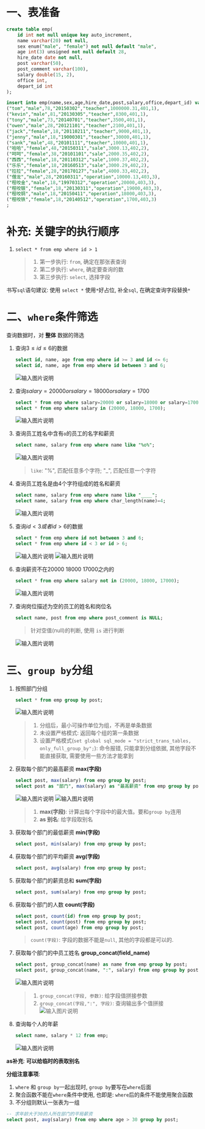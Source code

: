 # 一、表准备
```sql
create table emp(
    id int not null unique key auto_increment,
    name varchar(20) not null,
    sex enum("male", "female") not null default "male",
    age int(3) unsigned not null default 28,
    hire_date date not null,
    post varchar(50),
    post_comment varchar(100),
    salary double(15, 2),
    office int, 
    depart_id int
);

insert into emp(name,sex,age,hire_date,post,salary,office,depart_id) values ("jason","male",18,"20170301","张江第一帅形象代言",7300.33,401,1),
("tom","male",78,"20150302","teacher",1000000.31,401,1),
("kevin","male",81,"20130305","teacher",8300,401,1),
("tony","male",73,"20140701","teacher",3500,401,1),
("owen","male",28,"20121101","teacher",2100,401,1),
("jack","female",18,"20110211","teacher",9000,401,1),
("jenny","male",18,"19000301","teacher",30000,401,1),
("sank","male",48,"20101111","teacher",10000,401,1),
("哈哈","female",48,"20150311","sale",3000.13,402,2),
("呵呵","female",38,"20101101","sale",2000.35,402,2),
("西西","female",18,"20110312","sale",1000.37,402,2),
("乐乐","female",18,"20160513","sale",3000.29,402,2),
("拉拉","female",28,"20170127","sale",4000.33,402,2),
("僧龙","male",28,"20160311","operation",10000.13,403,3),
("程咬金","male",18,"19970312","operation",20000,403,3),
("程咬银","female",18,"20130311","operation",19000,403,3),
("程咬铜","male",18,"20150411","operation",18000,403,3),
("程咬铁","female",18,"20140512","operation",1700,403,3)
;
```

# 补充: 关键字的执行顺序
1. `select * from emp where id > 1`
    > 1. 第一步执行: `from`, 确定在那张表查询
    > 2. 第二步执行: `where`, 确定要查询的数
    > 3. 第三步执行: `select`, 选择字段

书写`sql`语句建议: 使用 `select *` 使用`*`好占位, 补全`sql`, 在确定查询字段替换`*`

# 二、`where`条件筛选
查询数据时，对 **整体** 数据的筛选
1. 查询$3 \le id \le 6$的数据
    ```sql
    select id, name, age from emp where id >= 3 and id <= 6;
    select id, name, age from emp where id between 3 and 6; 
    ```
    ![输入图片说明](https://images.gitee.com/uploads/images/2020/1120/234033_6872245b_7841459.png "屏幕截图.png")

2. 查询$salary=20000 or salary=18000 or salary=1700$
    ```sql
    select * from emp where salary=20000 or salary=18000 or salary=1700;
    select * from emp where salary in (20000, 18000, 1700);
    ```
    ![输入图片说明](https://images.gitee.com/uploads/images/2020/1120/234342_a46afd4b_7841459.png "屏幕截图.png")

3. 查询员工姓名中含有`o`的员工的名字和薪资
    ```sql
    select name, salary from emp where name like "%o%";
    ```
    ![输入图片说明](https://images.gitee.com/uploads/images/2020/1120/234602_c5743fd3_7841459.png "屏幕截图.png")
    > `like`: "%", 匹配任意多个字符; "_", 匹配任意一个字符
    
4. 查询员工姓名是由4个字符组成的姓名和薪资
    ```sql
    select name, salary from emp where name like "____";
    select name, salary from emp where char_length(name)=4;
    ```
    ![输入图片说明](https://images.gitee.com/uploads/images/2020/1120/235130_65dfc631_7841459.png "屏幕截图.png")

5. 查询$id \lt 3 或者 id \gt 6$的数据
    ```sql
    select * from emp where id not between 3 and 6;
    select * from emp where id < 3 or id > 6;
    ```
    ![输入图片说明](https://images.gitee.com/uploads/images/2020/1120/235448_1d805de2_7841459.png "屏幕截图.png")
    ![输入图片说明](https://images.gitee.com/uploads/images/2020/1120/235500_cc703103_7841459.png "屏幕截图.png")

6. 查询薪资不在20000 18000 17000之内的
    ```sql
    select * from emp where salary not in (20000, 18000, 17000);
    ```
    ![输入图片说明](https://images.gitee.com/uploads/images/2020/1120/235705_fd878ec7_7841459.png "屏幕截图.png")

7. 查询岗位描述为空的员工的姓名和岗位名
    ```sql
    select name, post from emp where post_comment is NULL;
    ```
    > 针对空值(null)的判断, 使用 `is` 进行判断
    
    ![输入图片说明](https://images.gitee.com/uploads/images/2020/1120/235939_f86fc9ca_7841459.png "屏幕截图.png")

# 三、`group by`分组
1. 按照部门分组
    ```sql
    select * from emp group by post;
    ```
    ![输入图片说明](https://images.gitee.com/uploads/images/2020/1121/130059_d9cc1316_7841459.png "屏幕截图.png")
    > 1. 分组后，最小可操作单位为组，不再是单条数据
    > 2. 未设置严格模式: 返回每个组的第一条数据
    > 3. 设置严格模式(`set global sql_mode = "strict_trans_tables, only_full_group_by";`): 命令报错, 只能拿到分组依据, 其他字段不能直接获取, 需要使用一些方法才能拿到

2. 获取每个部门的最高薪资 **max(字段)**
    ```sql
    select post, max(salary) from emp group by post;
    select post as "部门", max(salary) as "最高薪资" from emp group by post;
    ```
    ![输入图片说明](https://images.gitee.com/uploads/images/2020/1122/111529_e97b2bd9_7841459.png "屏幕截图.png")
    ![输入图片说明](https://images.gitee.com/uploads/images/2020/1122/111901_314f7feb_7841459.png "屏幕截图.png")
    > 1. **max(字段)**: 计算出每个字段中的最大值。要和`group by`连用
    > 2. **as 别名**: 给字段取别名

3. 获取每个部门的最低薪资 **min(字段)**
    ```sql
    select post, min(salary) from emp group by post;
    ```
    
4. 获取每个部门的平均薪资 **avg(字段)**
    ```sql
    select post, avg(salary) from emp group by post;
    ```

5. 获取每个部门的薪资总和  **sum(字段)**
    ```sql
    select post, sum(salary) from emp group by post;
    ```

6. 获取每个部门的人数  **count(字段)**
    ```sql
    select post, count(id) from emp group by post;
    select post, count(post) from emp group by post;
    select post, count(age) from emp group by post;
    ```
    > `count(字段)`: 字段的数据不能是`null`, 其他的字段都是可以的.
    
7. 获取每个部门的中员工姓名 **group_concat(field_name)**
    ```sql
    select post, group_concat(name) as name from emp group by post;
    select post, group_concat(name, ":", salary) from emp group by post;
    ```
    ![输入图片说明](https://images.gitee.com/uploads/images/2020/1122/113025_f1dcb4c5_7841459.png "屏幕截图.png")
    > 1. `group_concat(字段, 参数)`: 给字段值拼接参数
    > 2. `group_concat(字段,":", 字段)`: 查询输出多个值拼接
    > ![输入图片说明](https://images.gitee.com/uploads/images/2020/1122/113542_69929fee_7841459.png "屏幕截图.png")

8. 查询每个人的年薪
    ```sql
    select name, salary * 12 from emp;
    ```
    ![输入图片说明](https://images.gitee.com/uploads/images/2020/1122/114031_000a59b6_7841459.png "屏幕截图.png")

**as补充**: **可以给临时的表取别名** 

**分组注意事项**:
1. `where` 和 `group by`一起出现时, `group by`要写在`where`后面
2. 聚合函数不能在`where`条件中使用, 也即是: `where`后的条件不能使用聚合函数
3. 不分组则默认一张表为一组


```sql
-- 求年龄大于30的人所在部门的平局薪资
select post, avg(salary) from emp where age > 30 group by post;
```
